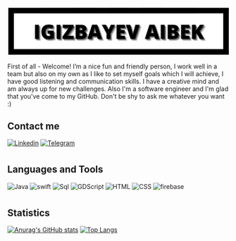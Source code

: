 ![Header](https://github.com/itsmylifestyle/Itsmylifestyle/blob/main/assets/pa.jpg)

First of all - Welcome! I’m a nice fun and friendly person, I work well in a team but also on my own as I like to set myself goals which I will achieve, I have good listening and communication skills. I have a creative mind and am always up for new challenges. Also I'm a software engineer and I'm glad that you've come to my GitHub. Don't be shy to ask me whatever you want :)

## Contact me
[![Linkedin](https://img.shields.io/badge/-linkedin-white?style=for-the-badge&logo=linkedin&logoColor=blue)](https://www.linkedin.com/in/aibek-igizbayev-a95438234/)
[![Telegram](https://img.shields.io/badge/-telegram-white?style=for-the-badge&logo=telegram&logoColor=blue)](https://t.me/khandevy)
#


## Languages and Tools
![Java](https://img.shields.io/badge/-Java-green?style=for-the-badge&logo=Java&logoColor=red)
![swift](https://img.shields.io/badge/-swift-white?style=for-the-badge&logo=swift&logoColor=orange)
![Sql](https://img.shields.io/badge/-Sql-090909?style=for-the-badge&logo=mysql&logoColor=white)
![GDScript](https://img.shields.io/badge/-GDSCript-yellowgreen?style=for-the-badge&logo=python&logoColor=white)
![HTML](https://img.shields.io/badge/-HTML-orange?style=for-the-badge&logo=html5&logoColor=white)
![CSS](https://img.shields.io/badge/-css-blue?style=for-the-badge&logo=css3&logoColor=white)
![firebase](https://img.shields.io/badge/-firebase-lightgrey?style=for-the-badge&logo=firebase&logoColor=F8c52d)
#

## Statistics
[![Anurag's GitHub stats](https://github-readme-stats.vercel.app/api?username=itsmylifestyle&show_icons=true&theme=dark)](https://github.com/anuraghazra/github-readme-stats)
[![Top Langs](https://github-readme-stats.vercel.app/api/top-langs/?username=itsmylifestyle&show_icons=true&theme=dark)](https://github.com/anuraghazra/github-readme-stats)
